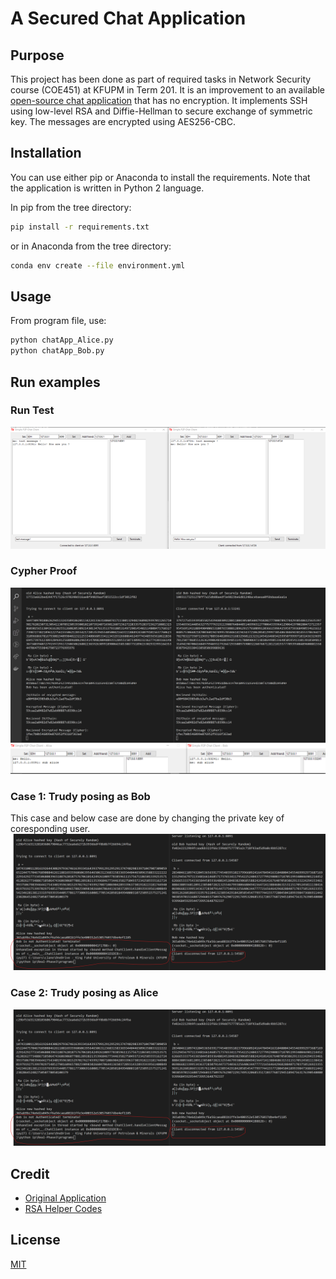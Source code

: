 # A Secured Chat Application

## Purpose
This project has been done as part of required tasks in Network Security course (COE451) at KFUPM in Term 201. It is an improvement to an available [open-source chat application](https://github.com/sdht0/P2P-chat-application) that has no encryption. It implements SSH using low-level RSA and Diffie-Hellman to secure exchange of symmetric key. The messages are encrypted using AES256-CBC.

## Installation

You can use either pip or Anaconda to install the requirements. Note that the application is written in Python 2 language.

In pip from the tree directory:
```bash
pip install -r requirements.txt
```
or in Anaconda from the tree directory:
```bash
conda env create --file environment.yml
```

## Usage
From program file, use:
```bash
python chatApp_Alice.py
python chatApp_Bob.py
```

## Run examples

### Run Test
![Figure 1](/images/test0.png)
### Cypher Proof
![Figure 2](/images/test1.png)
### Case 1: Trudy posing as Bob
This case and below case are done by changing the private key of coresponding user.
![Figure 3](/images/test2.png)

### Case 2: Trudy posing as Alice
![Figure 4](/images/test2.png)
## Credit
- [Original Application](https://github.com/sdht0/P2P-chat-application)
- [RSA Helper Codes](https://www.geeksforgeeks.org)
## License
[MIT](https://choosealicense.com/licenses/mit/)